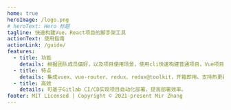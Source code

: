 ```yaml
---
home: true
heroImage: /logo.png
# heroText: Hero 标题
tagline: 快速构建Vue，React项目的脚手架工具
actionText: 使用指南
actionLink: /guide/
features:
  - title: 功能
    details: 根据团队成员偏好，以及项目使用场景，使用cli快速构建普通项目，Vue项目，React项目。
  - title: 特点
    details: 集成vuex、vue-router、redux、redux@toolkit，开箱即用。支持热更新，接口代理，代码打包压缩。
  - title: 高效
    details: 可基于Gitlab CI/CD实现项目自动化部署，提高部署效率。
footer: MIT Licensed | Copyright © 2021-present Mir Zhang
---
```

